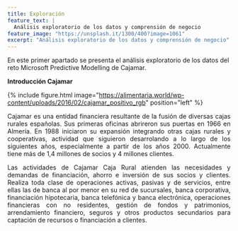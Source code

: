 ```yaml
---
title: Exploración
feature_text: |
  Análisis exploratorio de los datos y comprensión de negocio
feature_image: "https://unsplash.it/1300/400?image=1061"
excerpt: "Análisis exploratorio de los datos y comprensión de negocio"
---
```


En este primer apartado se presenta el análisis exploratorio de los datos del reto Microsoft Predictive Modelling de Cajamar. 

**Introducción Cajamar**

{% include figure.html image="https://alimentaria.world/wp-content/uploads/2016/02/cajamar_positivo_rgb" position="left" %}


<p align="justify">Cajamar es una entidad financiera resultante de la fusión de diversas cajas rurales españolas. Sus primeras oficinas abrireron sus puertas en 1966 en Almería. En 1988 iniciaron su expansión integrando otras cajas rurales y cooperativas, actividad que siguieron desarrolando a lo largo de los siguientes años, especialmente a partir de los años 2000. Actualmente tiene más de 1,4 millones de socios y 4 millones clientes.</p> 

<p align="justify">Las actividades de Cajamar Caja Rural atienden las necesidades y demandas de financiación, ahorro e inversión de sus socios y clientes. Realiza toda clase de operaciones activas, pasivas y de servicios, entre ellas las de banca al por menor en su red de sucursales, banca corporativa, financiación hipotecaria, banca telefónica y banca electrónica, operaciones financieras con no residentes, gestión de fondos y patrimonios, arrendamiento financiero, seguros y otros productos secundarios para captación de recursos o financiación a clientes.</p>



